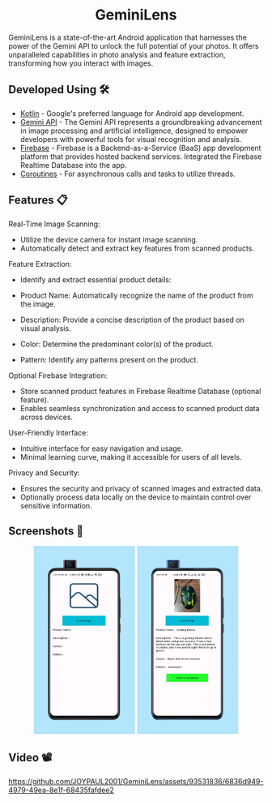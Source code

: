 </div>

<h1 align = "center">GeminiLens</h1>
GeminiLens is a state-of-the-art Android application that harnesses the power of the Gemini API to unlock the full potential of your photos. It offers unparalleled capabilities in photo analysis and feature extraction, transforming how you interact with images.


## Developed Using 🛠
- [Kotlin](https://kotlinlang.org/) - Google's preferred language for Android app development.
- [Gemini API](https://ai.google.dev/gemini-api/docs/get-started/tutorial?lang=android#generate-text-from-text-and-image-input) - The Gemini API represents a groundbreaking advancement in image processing and artificial intelligence, designed to empower developers with powerful tools for visual recognition and analysis.
- [Firebase](https://firebase.google.com/) - Firebase is a Backend-as-a-Service (BaaS) app development platform that provides hosted backend services. Integrated the Firebase Realtime Database into the app.
- [Coroutines](https://kotlinlang.org/docs/coroutines-overview.html) - For asynchronous calls and tasks to utilize threads.


## Features 📋
Real-Time Image Scanning:
- Utilize the device camera for instant image scanning.
- Automatically detect and extract key features from scanned products.
  
Feature Extraction:
- Identify and extract essential product details:

- Product Name: Automatically recognize the name of the product from the image.
- Description: Provide a concise description of the product based on visual analysis.
- Color: Determine the predominant color(s) of the product.
- Pattern: Identify any patterns present on the product.

Optional Firebase Integration:
- Store scanned product features in Firebase Realtime Database (optional feature).
- Enables seamless synchronization and access to scanned product data across devices.

User-Friendly Interface:
- Intuitive interface for easy navigation and usage.
- Minimal learning curve, making it accessible for users of all levels.

Privacy and Security:
- Ensures the security and privacy of scanned images and extracted data.
- Optionally process data locally on the device to maintain control over sensitive information.


## Screenshots 📱
<p align="center">  
  <img src="images/WhatsApp Image 2024-06-18 at 6.17.00 PM.jpeg" width="200" />
  <img src="images/WhatsApp Image 2024-06-18 at 6.17.01 PM.jpeg" width="200" />
</p>


## Video 📽
<p align = "center">

https://github.com/JOYPAUL2001/GeminiLens/assets/93531836/6836d949-4979-49ea-8e1f-68435fafdee2

</p>
